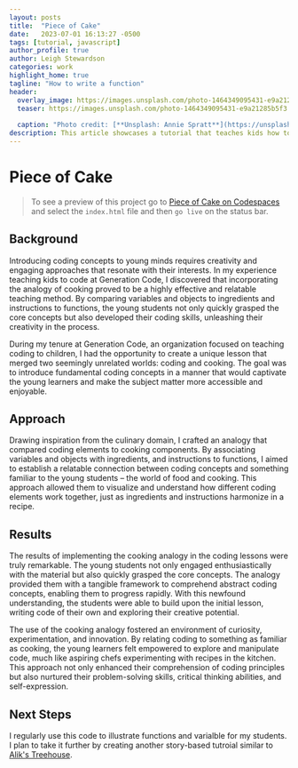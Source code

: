 ```yaml
---
layout: posts
title:  "Piece of Cake"
date:   2023-07-01 16:13:27 -0500
tags: [tutorial, javascript]
author_profile: true
author: Leigh Stewardson
categories: work
highlight_home: true
tagline: "How to write a function"
header:
  overlay_image: https://images.unsplash.com/photo-1464349095431-e9a21285b5f3
  teaser: https://images.unsplash.com/photo-1464349095431-e9a21285b5f3
  
  caption: "Photo credit: [**Unsplash: Annie Spratt**](https://unsplash.com/@anniespratt)"
description: This article showcases a tutorial that teaches kids how to code.
---
```


# Piece of Cake

> To see a preview of this project go to [Piece of Cake on Codespaces](https://leighlawhon-super-happiness-5vrqw6j5q7v27j7v.github.dev/) and select the `index.html` file and then `go live` on the status bar.

## Background
Introducing coding concepts to young minds requires creativity and engaging approaches that resonate with their interests. In my experience teaching kids to code at Generation Code, I discovered that incorporating the analogy of cooking proved to be a highly effective and relatable teaching method. By comparing variables and objects to ingredients and instructions to functions, the young students not only quickly grasped the core concepts but also developed their coding skills, unleashing their creativity in the process.

During my tenure at Generation Code, an organization focused on teaching coding to children, I had the opportunity to create a unique lesson that merged two seemingly unrelated worlds: coding and cooking. The goal was to introduce fundamental coding concepts in a manner that would captivate the young learners and make the subject matter more accessible and enjoyable.

## Approach
Drawing inspiration from the culinary domain, I crafted an analogy that compared coding elements to cooking components. By associating variables and objects with ingredients, and instructions to functions, I aimed to establish a relatable connection between coding concepts and something familiar to the young students – the world of food and cooking. This approach allowed them to visualize and understand how different coding elements work together, just as ingredients and instructions harmonize in a recipe.

## Results
The results of implementing the cooking analogy in the coding lessons were truly remarkable. The young students not only engaged enthusiastically with the material but also quickly grasped the core concepts. The analogy provided them with a tangible framework to comprehend abstract coding concepts, enabling them to progress rapidly. With this newfound understanding, the students were able to build upon the initial lesson, writing code of their own and exploring their creative potential.

The use of the cooking analogy fostered an environment of curiosity, experimentation, and innovation. By relating coding to something as familiar as cooking, the young learners felt empowered to explore and manipulate code, much like aspiring chefs experimenting with recipes in the kitchen. This approach not only enhanced their comprehension of coding principles but also nurtured their problem-solving skills, critical thinking abilities, and self-expression.

## Next Steps
I regularly use this code to illustrate functions and varialble for my students. I plan to take it further by creating another story-based tutroial similar to [Alik's Treehouse](https://leighlawhon.github.io/work/2023/07/01/alikas-treehouse.html). 